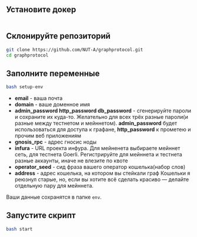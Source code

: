 ## Установите докер
```bash <(curl -s https://raw.githubusercontent.com/DOUBLE-TOP/tools/main/go.sh)
```

## Склонируйте репозиторий
```bash
git clone https://github.com/NUT-A/graphprotocol.git
cd graphprotocol
```

## Заполните переменные
```bash
bash setup-env
```

- **email** - ваша почта
- **domain** - ваше доменное имя
- **admin_password http_password db_password** - сгенерируйте пароли и сохраните их куда-то. Желательно для всех трёх разные пароли(и разные между тестнетом и мейннетом). **admin_password** будет использоваться для доступа к графане, **http_password** к прометею и прочим веб приложениям
- **gnosis_rpc** - адрес гносис ноды
- **infura** - URL проекта инфура. Для мейненета выбираете мейннет сеть, для тестнета Goerli. Регистрируйте для мейннета и тестнета разные аккаунты, иначе не влезите по квоте
- **operator_seed** - сид фраза вашего оператор кошелька(набор слов)
- **address** - адрес кошелька, на котором вы стейкали граф
Кошельки я реюзнул старые, но, если вы хотите всё сделать красиво — делайте отдельную пару для мейннета.

Ваши данные сохранятся в папке `env`.

## Запустите скрипт
```bash
bash start
```
